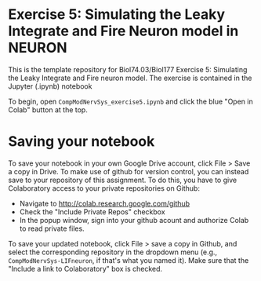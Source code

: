 # Exercise 5: Simulating the Leaky Integrate and Fire Neuron model in NEURON

This is the template repository for Biol74.03/Biol177 Exercise 5: Simulating the Leaky Integrate and Fire neuron model. The exercise is contained in the Jupyter (.ipynb) notebook

To begin, open `CompModNervSys_exercise5.ipynb` and click the blue "Open in Colab" button at the top. 

# Saving your notebook

To save your notebook in your own Google Drive account, click File > Save a copy in Drive. To make use of github for version control, you can instead save to your repository of this assignment. To do this, you have to give Colaboratory access to your private repositories on Github:

- Navigate to http://colab.research.google.com/github
- Check the "Include Private Repos" checkbox
- In the popup window, sign into your github acount and authorize Colab to read private files. 

To save your updated notebook, click File > save a copy in Github, and select the corresponding repository in the dropdown menu (e.g., `CompModNervSys-LIFneuron`, if that's what you named it). Make sure that the "Include a link to Colaboratory" box is checked. 